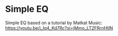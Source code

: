 # Simple EQ
Simple EQ based on a tutorial by Matkat Music:
https://youtu.be/i_Iq4_Kd7Rc?si=jMmo_LT2FRrnHtlN

